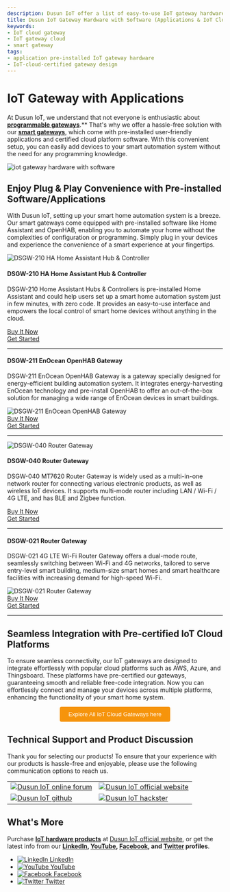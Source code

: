 ```yaml
---
description: Dusun IoT offer a list of easy-to-use IoT gateway hardware with pre-installed applications or IoT-cloud-certified SDKs for users to select. no coding and programming skills needed. Find the appropriate smart gateway here!
title: Dusun IoT Gateway Hardware with Software (Applications & IoT Cloud SDKs)
keywords:
- IoT cloud gateway
- IoT gateway cloud
- smart gateway
tags:
- application pre-installed IoT gateway hardware
- IoT-cloud-certified gateway design
---
```



# IoT Gateway with Applications  
At Dusun IoT, we understand that not everyone is enthusiastic about **[programmable gateways](https://www.dusuniot.com/landing-pages/iot-programmable-gateway/)**.** That's why we offer a hassle-free solution with our **[smart gateways](https://www.dusuniot.com/landing-pages/smart-gateways/)**, which come with pre-installed user-friendly applications and certified cloud platform software. With this convenient setup, you can easily add devices to your smart automation system without the need for any programming knowledge.  

![iot gateway hardware with software](https://www.dusuniot.com/wp-content/uploads/2023/10/iot-gateway-hardware-with-software.jpg)  

## Enjoy Plug & Play Convenience with Pre-installed Software/Applications  
With Dusun IoT, setting up your smart home automation system is a breeze. Our smart gateways come equipped with pre-installed software like Home Assistant and OpenHAB, enabling you to automate your home without the complexities of configuration or programming. Simply plug in your devices and experience the convenience of a smart experience at your fingertips.  

<div class="iot-list">
    <div style={{display: 'flex', flexDirection: 'column', alignItems: 'center', flexBasis: '50%'}}>
        <img src="https://www.dusuniot.com/wp-content/uploads/2023/07/DSGW-210-F-1.jpg.webp" alt="DSGW-210 HA Home Assistant Hub & Controller" style={{maxWidth:'280px'}}/>
    </div>
    <div style={{ display: 'flex', flexDirection: 'column', alignItems: 'center', flexBasis: '50%', padding: '2%' }}>
        <h4>DSGW-210 HA Home Assistant Hub & Controller</h4>
        <p>DSGW-210 Home Assistant Hubs & Controllers is pre-installed Home Assistant and could help users set up a smart home automation system just in few minutes, with zero code. It provides an easy-to-use interface and empowers the local control of smart home devices without anything in the cloud.</p>
    </div>
</div>
<div class="iot-list">
    <div style={{display: 'flex', flexDirection: 'column', alignItems: 'center', flexBasis: '50%'}}>
        <div style={{display: 'flex', flexDirection: 'column', alignItems: 'center', marginTop: 'auto'}}>
            <a href="https://www.dusuniot.com/product/dsgw-210-home-assistant-zigbee-gateway/" style={{ display: 'inline-block', backgroundColor: '#F6940B', color: '#ffffff', padding: '10px 20px', textDecoration: 'none', borderRadius: '4px', marginRight: '10px' }}>Buy It Now</a>
        </div>
    </div>
    <div style={{display: 'flex', flexDirection: 'column', alignItems: 'center', flexBasis: '50%'}}>
        <div style={{display: 'flex', flexDirection: 'column', alignItems: 'center', marginTop: 'auto'}}>
            <a href="https://wiki.dusuniot.com/iot_gateway_with_applications/dsgw-210-rk3328-home-assistant-gateway/overview" style={{ display: 'inline-block', backgroundColor: '#F6940B', color: '#ffffff', padding: '10px 20px', textDecoration: 'none', borderRadius: '4px' }}>Get Started</a>
        </div>
    </div>
</div>

***

<div style={{display: 'flex',justifyContent: 'space-between',alignItems: 'center',marginBottom: '20px'}}>
    <div style={{ display: 'flex', flexDirection: 'column', alignItems: 'center', flexBasis: '50%', padding: '2%' }}>
        <h4>DSGW-211 EnOcean OpenHAB Gateway</h4>
        <p>DSGW-211 EnOcean OpenHAB Gateway is a gateway specially designed for energy-efficient building automation system. It integrates energy-harvesting EnOcean technology and pre-install OpenHAB to offer an out-of-the-box solution for managing a wide range of EnOcean devices in smart buildings.</p>
    </div>
    <div style={{display: 'flex', flexDirection: 'column', alignItems: 'center', flexBasis: '50%'}}>
        <img src="https://www.dusuniot.com/wp-content/uploads/2023/05/dsgw-210b-pic.jpg.webp" alt="DSGW-211 EnOcean OpenHAB Gateway" style={{maxWidth:'280px'}}/>
    </div> 
</div>
<div style={{display: 'flex',justifyContent: 'space-between',alignItems: 'center',marginBottom: '20px'}}>
    <div style={{display: 'flex', flexDirection: 'column', alignItems: 'center', flexBasis: '50%'}}>
        <div style={{display: 'flex', flexDirection: 'column', alignItems: 'center', marginTop: 'auto'}}>
            <a href="https://www.dusuniot.com/product/dsgw-210e-enocean-gateway/" style={{ display: 'inline-block', backgroundColor: '#F6940B', color: '#ffffff', padding: '10px 20px', textDecoration: 'none', borderRadius: '4px', marginRight: '10px' }}>Buy It Now</a>
        </div>
    </div>
    <div style={{display: 'flex', flexDirection: 'column', alignItems: 'center', flexBasis: '50%'}}>
        <div style={{display: 'flex', flexDirection: 'column', alignItems: 'center', marginTop: 'auto'}}>
            <a href="https://wiki.dusuniot.com/iot_gateway_with_applications/dsgw-211-px30-enocean-openhab-gateway/overview" style={{ display: 'inline-block', backgroundColor: '#F6940B', color: '#ffffff', padding: '10px 20px', textDecoration: 'none', borderRadius: '4px'}}>Get Started</a>
        </div>
    </div>
</div>

***  

<div style={{display: 'flex',justifyContent: 'space-between',alignItems: 'center',marginBottom: '20px'}}>
    <div style={{display: 'flex', flexDirection: 'column', alignItems: 'center', flexBasis: '50%'}}>
        <img src="https://www.dusuniot.com/wp-content/uploads/2023/07/dsgw-040-behind.png.webp" alt="DSGW-040 Router Gateway" style={{maxWidth:'280px'}}/>
    </div>
    <div style={{ display: 'flex', flexDirection: 'column', alignItems: 'center', flexBasis: '50%', padding: '2%' }}>
        <h4>DSGW-040 Router Gateway</h4>
        <p>DSGW-040 MT7620 Router Gateway is widely used as a multi-in-one network router for connecting various electronic products, as well as wireless IoT devices. It supports multi-mode router including LAN / Wi-Fi / 4G LTE, and has BLE and Zigbee function.</p>
    </div>
</div>
<div style={{display: 'flex',justifyContent: 'space-between',alignItems: 'center',marginBottom: '20px'}}>
    <div style={{display: 'flex', flexDirection: 'column', alignItems: 'center', flexBasis: '50%'}}>
        <div style={{display: 'flex', flexDirection: 'column', alignItems: 'center', marginTop: 'auto'}}>
            <a href="https://www.dusuniot.com/product/dsgw-040-bluetooth-cellular-lte-gateway/" style={{ display: 'inline-block', backgroundColor: '#F6940B', color: '#ffffff', padding: '10px 20px', textDecoration: 'none', borderRadius: '4px', marginRight: '10px' }}>Buy It Now</a>
        </div>
    </div>
    <div style={{display: 'flex', flexDirection: 'column', alignItems: 'center', flexBasis: '50%'}}>
        <div style={{display: 'flex', flexDirection: 'column', alignItems: 'center', marginTop: 'auto'}}>
            <a href="https://wiki.dusuniot.com/iot_gateway_with_applications/dsgw-040-mt7620-router-gateway/overview" style={{ display: 'inline-block', backgroundColor: '#F6940B', color: '#ffffff', padding: '10px 20px', textDecoration: 'none', borderRadius: '4px' }}>Get Started</a>
        </div>
    </div>
</div>

*** 

<div style={{display: 'flex',justifyContent: 'space-between',alignItems: 'center',marginBottom: '20px'}}>
    <div style={{ display: 'flex', flexDirection: 'column', alignItems: 'center', flexBasis: '50%', padding: '2%' }}>
        <h4>DSGW-021 Router Gateway </h4>
        <p>DSGW-021 4G LTE Wi-Fi Router Gateway offers a dual-mode route, seamlessly switching between Wi-Fi and 4G networks, tailored to serve entry-level smart building, medium-size smart homes and smart healthcare facilities with increasing demand for high-speed Wi-Fi.</p>
    </div>
    <div style={{display: 'flex', flexDirection: 'column', alignItems: 'center', flexBasis: '50%'}}>
        <img src="https://www.dusuniot.com/wp-content/uploads/2023/05/DSGW-021.jpg.webp" alt="DSGW-021 Router Gateway" style={{maxWidth:'280px'}}/>
    </div> 
</div>
<div style={{display: 'flex',justifyContent: 'space-between',alignItems: 'center',marginBottom: '20px'}}>
    <div style={{display: 'flex', flexDirection: 'column', alignItems: 'center', flexBasis: '50%'}}>
        <div style={{display: 'flex', flexDirection: 'column', alignItems: 'center', marginTop: 'auto'}}>
            <a href="https://www.dusuniot.com/product/dsgw-021-4g-lte-wifi-router-gateway/" style={{ display: 'inline-block', backgroundColor: '#F6940B', color: '#ffffff', padding: '10px 20px', textDecoration: 'none', borderRadius: '4px', marginRight: '10px' }}>Buy It Now</a>
        </div>
    </div>
    <div style={{display: 'flex', flexDirection: 'column', alignItems: 'center', flexBasis: '50%'}}>
        <div style={{display: 'flex', flexDirection: 'column', alignItems: 'center', marginTop: 'auto'}}>
            <a href="https://wiki.dusuniot.com/iot_gateway_with_applications/dsgw-021-mt7628an-router-gateway/overview" style={{ display: 'inline-block', backgroundColor: '#F6940B', color: '#ffffff', padding: '10px 20px', textDecoration: 'none', borderRadius: '4px' }}>Get Started</a>
        </div>
    </div>
</div>

***

## Seamless Integration with Pre-certified IoT Cloud Platforms  
To ensure seamless connectivity, our IoT gateways are designed to integrate effortlessly with popular cloud platforms such as AWS, Azure, and Thingsboard. These platforms have pre-certified our gateways, guaranteeing smooth and reliable free-code integration. Now you can effortlessly connect and manage your devices across multiple platforms, enhancing the functionality of your smart home system.

<div style="text-align: center;">
  <a href="https://www.dusuniot.com/landing-pages/iot-app-gateway/" style="text-decoration: none;">
    <button style="background-color: #F6940B; color: #FFFFFF; padding: 10px 20px; border: none; border-radius: 4px; cursor: pointer;">Explore All IoT Cloud Gateways here </button>
  </a>
</div>   

## Technical Support and Product Discussion

Thank you for selecting our products! To ensure that your experience with our products is hassle-free and enjoyable, please use the following communication options to reach us.   

<table>
  <tr>
    <td>
      <a href="https://community.dusuniot.com/"><img src="https://www.dusuniot.com/wp-content/uploads/2023/10/dusun-iot-online-forum.png" alt="Dusun IoT online forum" style={{ maxWidth: '100%', height: 'auto' }}/></a>
    </td>
    <td>
      <a href="https://www.dusuniot.com/"><img src="https://www.dusuniot.com/wp-content/uploads/2023/10/dusun-iot-official-website.png" alt="Dusun IoT official website" style={{ maxWidth: '100%', height: 'auto' }}/></a>
    </td>
  </tr>
  <tr>
    <td>
      <a href="https://github.com/dusun001/wiki"><img src="https://www.dusuniot.com/wp-content/uploads/2023/10/dusun-iot-github.png" alt="Dusun IoT github" style={{ maxWidth: '100%', height: 'auto' }}/></a>
    </td>
    <td>
      <a href="https://www.hackster.io/dusun-iot/"><img src="https://www.dusuniot.com/wp-content/uploads/2023/10/dusun-iot-hackster.png" alt="Dusun IoT hackster" style={{ maxWidth: '100%', height: 'auto' }}/></a>
    </td>
  </tr>
</table>


## What's More
Purchase **[IoT hardware products](https://www.dusuniot.com/shop/)** at [Dusun IoT official website](https://www.dusuniot.com/), or get the latest info from our **[LinkedIn](https://www.linkedin.com/company/dusun-electron-ltd/), [YouTube](https://www.youtube.com/channel/UCyb4PpqVgvKgC9KpkByZaaQ), [Facebook](https://www.facebook.com/DUSUN-IoT-101398069457701), and [Twitter](https://twitter.com/Dusunelectron) profiles**. 

<ul class="social-media-list">
  <li class="social-media-list-item">
    <a href="https://www.linkedin.com/company/dusun-electron-ltd/">
      <img src="https://www.dusuniot.com/wp-content/uploads/2023/10/dusun-iot-linkedin.png" alt="LinkedIn"/>
      LinkedIn
    </a>
  </li>
  <li class="social-media-list-item">
    <a href="https://www.youtube.com/channel/UCyb4PpqVgvKgC9KpkByZaaQ">
      <img src="https://www.dusuniot.com/wp-content/uploads/2023/10/dusun-iot-youtube.png" alt="YouTube"/>
      YouTube
    </a>
  </li>
  <li class="social-media-list-item">
    <a href="https://www.facebook.com/DUSUN-IoT-101398069457701">
      <img src="https://www.dusuniot.com/wp-content/uploads/2023/10/dusun-iot-facebook.png" alt="Facebook"/>
      Facebook
    </a>
  </li>
  <li class="social-media-list-item">
    <a href="https://twitter.com/Dusunelectron">
      <img src="https://www.dusuniot.com/wp-content/uploads/2023/10/dusun-iot-twitter.png" alt="Twitter"/>
      Twitter
    </a>
  </li>
</ul>